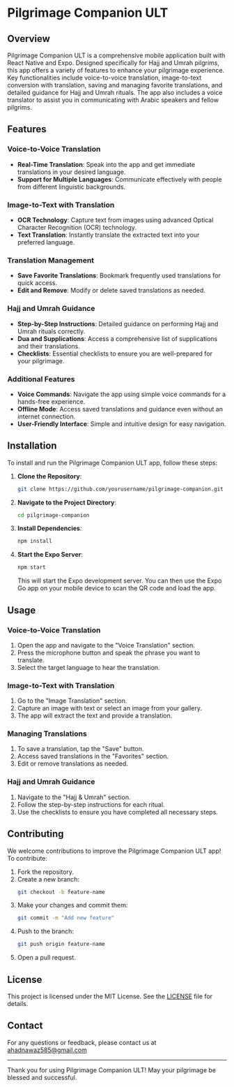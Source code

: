 # Pilgrimage Companion ULT 

## Overview

Pilgrimage Companion ULT is a comprehensive mobile application built with React Native and Expo. Designed specifically for Hajj and Umrah pilgrims, this app offers a variety of features to enhance your pilgrimage experience. Key functionalities include voice-to-voice translation, image-to-text conversion with translation, saving and managing favorite translations, and detailed guidance for Hajj and Umrah rituals. The app also includes a voice translator to assist you in communicating with Arabic speakers and fellow pilgrims.

## Features

### Voice-to-Voice Translation
- **Real-Time Translation**: Speak into the app and get immediate translations in your desired language.
- **Support for Multiple Languages**: Communicate effectively with people from different linguistic backgrounds.

### Image-to-Text with Translation
- **OCR Technology**: Capture text from images using advanced Optical Character Recognition (OCR) technology.
- **Text Translation**: Instantly translate the extracted text into your preferred language.

### Translation Management
- **Save Favorite Translations**: Bookmark frequently used translations for quick access.
- **Edit and Remove**: Modify or delete saved translations as needed.

### Hajj and Umrah Guidance
- **Step-by-Step Instructions**: Detailed guidance on performing Hajj and Umrah rituals correctly.
- **Dua and Supplications**: Access a comprehensive list of supplications and their translations.
- **Checklists**: Essential checklists to ensure you are well-prepared for your pilgrimage.

### Additional Features
- **Voice Commands**: Navigate the app using simple voice commands for a hands-free experience.
- **Offline Mode**: Access saved translations and guidance even without an internet connection.
- **User-Friendly Interface**: Simple and intuitive design for easy navigation.

## Installation

To install and run the Pilgrimage Companion ULT app, follow these steps:

1. **Clone the Repository**:
   ```sh
   git clone https://github.com/yourusername/pilgrimage-companion.git
   ```

2. **Navigate to the Project Directory**:
   ```sh
   cd pilgrimage-companion
   ```

3. **Install Dependencies**:
   ```sh
   npm install
   ```

4. **Start the Expo Server**:
   ```sh
   npm start
   ```
   This will start the Expo development server. You can then use the Expo Go app on your mobile device to scan the QR code and load the app.

## Usage

### Voice-to-Voice Translation
1. Open the app and navigate to the "Voice Translation" section.
2. Press the microphone button and speak the phrase you want to translate.
3. Select the target language to hear the translation.

### Image-to-Text with Translation
1. Go to the "Image Translation" section.
2. Capture an image with text or select an image from your gallery.
3. The app will extract the text and provide a translation.

### Managing Translations
1. To save a translation, tap the "Save" button.
2. Access saved translations in the "Favorites" section.
3. Edit or remove translations as needed.

### Hajj and Umrah Guidance
1. Navigate to the "Hajj & Umrah" section.
2. Follow the step-by-step instructions for each ritual.
3. Use the checklists to ensure you have completed all necessary steps.

## Contributing

We welcome contributions to improve the Pilgrimage Companion ULT app! To contribute:

1. Fork the repository.
2. Create a new branch:
   ```sh
   git checkout -b feature-name
   ```
3. Make your changes and commit them:
   ```sh
   git commit -m "Add new feature"
   ```
4. Push to the branch:
   ```sh
   git push origin feature-name
   ```
5. Open a pull request.

## License

This project is licensed under the MIT License. See the [LICENSE](LICENSE) file for details.

## Contact

For any questions or feedback, please contact us at ahadnawaz585@gmail.com

---

Thank you for using Pilgrimage Companion ULT! May your pilgrimage be blessed and successful.

